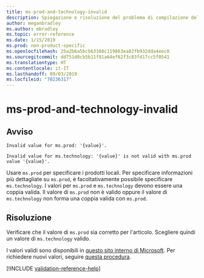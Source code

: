 ```yaml
---
title: ms-prod-and-technology-invalid
description: Spiegazione e risoluzione del problema di compilazione della documentazione ms-prod-and-technology-invalid
author: meganbradley
ms.author: mbradley
ms.topic: error-reference
ms.date: 1/15/2019
ms.prod: non-product-specific
ms.openlocfilehash: 25a2b6a5bcb63388c119863ea82fb932dda4eec8
ms.sourcegitcommit: dd751d0cb5b11f81a64ef62f3c83fd17cc5f0541
ms.translationtype: HT
ms.contentlocale: it-IT
ms.lasthandoff: 09/03/2019
ms.locfileid: "70236317"
---
```

# <a name="ms-prod-and-technology-invalid"></a>ms-prod-and-technology-invalid

## <a name="warning"></a>Avviso

`Invalid value for ms.prod: '{value}'.`

`Invalid value for ms.technology: '{value}' is not valid with ms.prod value '{value}'.`

Usare `ms.prod` per specificare i prodotti locali. Per specificare informazioni più dettagliate su `ms.prod`, è facoltativamente possibile specificare `ms.technology`. I valori per `ms.prod` e `ms.technology` devono essere una coppia valida. Il valore di `ms.prod` non è valido oppure il valore di `ms.technology` non forma una coppia valida con `ms.prod`.

## <a name="resolution"></a>Risoluzione

Verificare che il valore di `ms.prod` sia corretto per l'articolo. Scegliere quindi un valore di `ms.technology` valido.

I valori validi sono disponibili in [questo sito interno di Microsoft](https://docsmetadatatool.azurewebsites.net/allowlists). Per richiedere nuovi valori, seguire [questa procedura](https://review.docs.microsoft.com/help/contribute/metadata-changes?branch=master).

<!--make sure to add this file to your includes folder and verify the path-->
[!INCLUDE [validation-reference-help](includes/validation-reference-help.md)]
